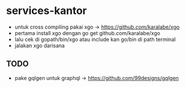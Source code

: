 # services-kantor

- untuk cross compiling pakai xgo → https://github.com/karalabe/xgo
- pertama install xgo dengan go get github.com/karalabe/xgo
- lalu cek di gopath/bin/xgo atau include kan go/bin di path terminal
- jalakan xgo darisana

## TODO
- pake gqlgen untuk graphql → https://github.com/99designs/gqlgen
